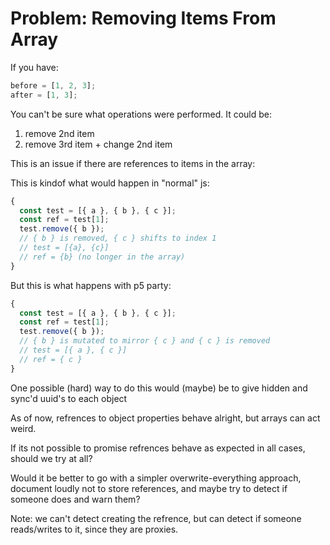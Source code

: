 # Problem: Removing Items From Array

If you have:

```javascript
before = [1, 2, 3];
after = [1, 3];
```

You can't be sure what operations were performed.
It could be:

1. remove 2nd item
2. remove 3rd item + change 2nd item

This is an issue if there are references to items in the array:

This is kindof what would happen in "normal" js:

```javascript
{
  const test = [{ a }, { b }, { c }];
  const ref = test[1];
  test.remove({ b });
  // { b } is removed, { c } shifts to index 1
  // test = [{a}, {c}]
  // ref = {b} (no longer in the array)
}
```

But this is what happens with p5 party:

```javascript
{
  const test = [{ a }, { b }, { c }];
  const ref = test[1];
  test.remove({ b });
  // { b } is mutated to mirror { c } and { c } is removed
  // test = [{ a }, { c }]
  // ref = { c }
}
```

One possible (hard) way to do this would (maybe) be to give hidden and sync'd uuid's to each object

As of now, refrences to object properties behave alright, but arrays can act weird.

If its not possible to promise refrences behave as expected in all cases, should we try at all?

Would it be better to go with a simpler overwrite-everything approach, document loudly not to store references, and maybe try to detect if someone does and warn them?

Note: we can't detect creating the refrence, but can detect if someone reads/writes to it, since they are proxies.
